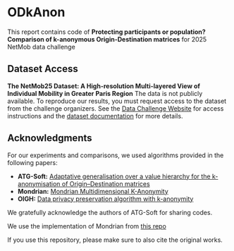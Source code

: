 # ODkAnon
This report contains code of **Protecting participants or population? Comparison of
k-anonymous Origin-Destination matrices** for 2025 NetMob data challenge

## Dataset Access

**The NetMob25 Dataset: A High-resolution Multi-layered View of Individual Mobility in Greater Paris Region**
The data is not publicly available. To reproduce our results, you must request access to the dataset from the challenge organizers. 
See the [Data Challenge Website](https://netmob.org/www25/datachallenge) for access instructions and the [dataset documentation](https://arxiv.org/abs/2506.05903) for more details.

## Acknowledgments

For our experiments and comparisons, we used algorithms provided in the following papers:


 - **ATG-Soft:** [Adaptative generalisation over a value hierarchy for the k-anonymisation of Origin–Destination matrices](https://www.sciencedirect.com/science/article/pii/S0968090X23002255)
 - **Mondrian:** [Mondrian Multidimensional K-Anonymity](https://ieeexplore.ieee.org/abstract/document/1617393)
 - **OIGH:** [Data privacy preservation algorithm with k-anonymity](https://link.springer.com/article/10.1007/s11280-021-00922-2)

We gratefully acknowledge the authors of ATG-Soft for sharing codes.

We use the implementation of Mondrian from [this repo](https://github.com/Nuclearstar/K-Anonymity)

If you use this repository, please make sure to also cite the original works. 

